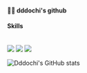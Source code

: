 #### 🙆‍♀️ dddochi's github
#### Skills
 <br/>
<img src="https://img.shields.io/badge/Flutter-02569B?style=flat-square&logo=Flutter&logoColor=white"/>
<img src="https://img.shields.io/badge/JAVA-007396?style=flat-square&logo=java&logoColor=white">
<img src="https://img.shields.io/badge/springboot-6DB33F?style=flat-square&logo=springboot&logoColor=black">
 <br/>




![Dddochi's GitHub stats](https://github-readme-stats.vercel.app/api?username=dddochi&show_icons=true&theme=dracula)
